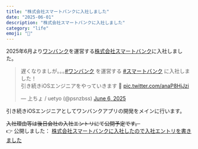 ```yaml
---
title: "株式会社スマートバンクに入社しました"
date: "2025-06-01"
description: "株式会社スマートバンクに入社しました"
category: "life"
emoji: "🐶"
---
```


2025年6月より[ワンバンク](https://onebank.jp/)を運営する[株式会社スマートバンク](https://smartbank.co.jp/)に入社しました。  

<blockquote class="twitter-tweet" data-theme="light"><p lang="ja" dir="ltr">遅くなりましが｡｡｡<a href="https://twitter.com/hashtag/%E3%83%AF%E3%83%B3%E3%83%90%E3%83%B3%E3%82%AF?src=hash&amp;ref_src=twsrc%5Etfw">#ワンバンク</a> を運営する <a href="https://twitter.com/hashtag/%E3%82%B9%E3%83%9E%E3%83%BC%E3%83%88%E3%83%90%E3%83%B3%E3%82%AF?src=hash&amp;ref_src=twsrc%5Etfw">#スマートバンク</a> に入社しました！<br>引き続きiOSエンジニアをやっていきます 💪️ <a href="https://t.co/anaP8HjJzi">pic.twitter.com/anaP8HjJzi</a></p>&mdash; 上ちょ / uetyo (@psnzbss) <a href="https://twitter.com/psnzbss/status/1930930420587413966?ref_src=twsrc%5Etfw">June 6, 2025</a></blockquote> <script async src="https://platform.twitter.com/widgets.js" charset="utf-8"></script>

引き続きiOSエンジニアとしてワンバンクアプリの開発をメインに行います。

~~入社理由等は後日会社の入社エントリにて公開予定です。~~  
👉 公開しました： [株式会社スマートバンクに入社したので入社エントリを書きました](../join-smartbank-entry)
